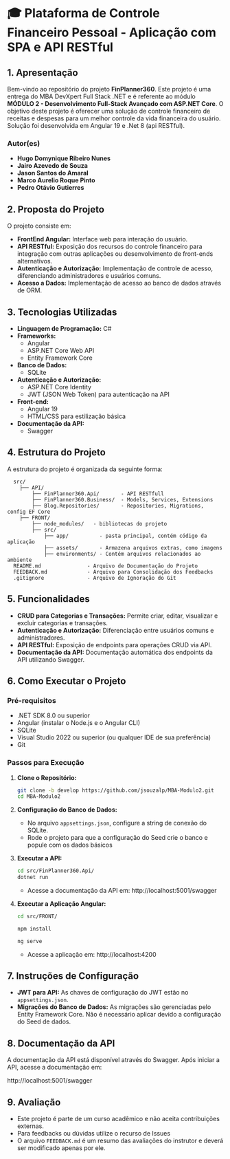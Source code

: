 # 🎓 **Plataforma de Controle Financeiro Pessoal - Aplicação com SPA e API RESTful**



## **1. Apresentação** 

Bem-vindo ao repositório do projeto **FinPlanner360**. Este projeto é uma entrega do MBA DevXpert Full Stack .NET e é referente ao módulo **MÓDULO 2 - Desenvolvimento Full-Stack Avançado com ASP.NET Core**.
O objetivo deste projeto é oferecer uma solução de controle financeiro de receitas e despesas para um melhor controle da vida financeira do usuário.
Solução foi desenvolvida em Angular 19 e .Net 8 (api RESTful).

### **Autor(es)**
- **Hugo Domynique Ribeiro Nunes**
- **Jairo Azevedo de Souza**
- **Jason Santos do Amaral**
- **Marco Aurelio Roque Pinto**
- **Pedro Otávio Gutierres**

## **2. Proposta do Projeto**

O projeto consiste em:

- **FrontEnd Angular:** Interface web para interação do usuário.
- **API RESTful:** Exposição dos recursos do controle financeiro para integração com outras aplicações ou desenvolvimento de front-ends alternativos.
- **Autenticação e Autorização:** Implementação de controle de acesso, diferenciando administradores e usuários comuns.
- **Acesso a Dados:** Implementação de acesso ao banco de dados através de ORM.

## **3. Tecnologias Utilizadas**

- **Linguagem de Programação:** C#
- **Frameworks:**
  - Angular
  - ASP.NET Core Web API
  - Entity Framework Core
- **Banco de Dados:** 
  - SQLite
- **Autenticação e Autorização:**
  - ASP.NET Core Identity
  - JWT (JSON Web Token) para autenticação na API
- **Front-end:**
  - Angular 19
  - HTML/CSS para estilização básica
- **Documentação da API:** 
  - Swagger

## **4. Estrutura do Projeto**

A estrutura do projeto é organizada da seguinte forma:

```
  src/
    ├── API/
        ├── FinPlanner360.Api/       - API RESTfull
        ├── FinPlanner360.Business/  - Models, Services, Extensions
        ├── Blog.Repositories/       - Repositories, Migrations, config EF Core
    ├── FRONT/
        ├── node_modules/   - bibliotecas do projeto
        ├── src/                     
            ├── app/          - pasta principal, contém código da aplicação 
            ├── assets/       - Armazena arquivos extras, como imagens
            ├── environments/ - Contém arquivos relacionados ao ambiente
  README.md               - Arquivo de Documentação do Projeto
  FEEDBACK.md             - Arquivo para Consolidação dos Feedbacks
  .gitignore              - Arquivo de Ignoração do Git
```

## **5. Funcionalidades**

- **CRUD para Categorias e Transações:** Permite criar, editar, visualizar e excluir categorias e transações.
- **Autenticação e Autorização:** Diferenciação entre usuários comuns e administradores.
- **API RESTful:** Exposição de endpoints para operações CRUD via API.
- **Documentação da API:** Documentação automática dos endpoints da API utilizando Swagger.

## **6. Como Executar o Projeto**

### **Pré-requisitos**

- .NET SDK 8.0 ou superior
- Angular (instalar o Node.js e o Angular CLI)
- SQLite
- Visual Studio 2022 ou superior (ou qualquer IDE de sua preferência)
- Git

### **Passos para Execução**

1. **Clone o Repositório:**
   
   ```bash
   git clone -b develop https://github.com/jsouzalp/MBA-Modulo2.git
   cd MBA-Modulo2
   ```
   
2. **Configuração do Banco de Dados:**
   
   - No arquivo `appsettings.json`, configure a string de conexão do SQLite.
   - Rode o projeto para que a configuração do Seed crie o banco e popule com os dados básicos

3. **Executar a API:**
   
   ```bash
   cd src/FinPlanner360.Api/
   dotnet run
   ```
   
   - Acesse a documentação da API em: http://localhost:5001/swagger
   
4. **Executar a Aplicação Angular:**
   
   ```bash
   cd src/FRONT/
   
   npm install
   
   ng serve
   ```
   
   - Acesse a aplicação em: http://localhost:4200


## **7. Instruções de Configuração**

- **JWT para API:** As chaves de configuração do JWT estão no `appsettings.json`.
- **Migrações do Banco de Dados:** As migrações são gerenciadas pelo Entity Framework Core. Não é necessário aplicar devido a configuração do Seed de dados.

## **8. Documentação da API**

A documentação da API está disponível através do Swagger. Após iniciar a API, acesse a documentação em:

http://localhost:5001/swagger

## **9. Avaliação**

- Este projeto é parte de um curso acadêmico e não aceita contribuições externas. 
- Para feedbacks ou dúvidas utilize o recurso de Issues
- O arquivo `FEEDBACK.md` é um resumo das avaliações do instrutor e deverá ser modificado apenas por ele.

